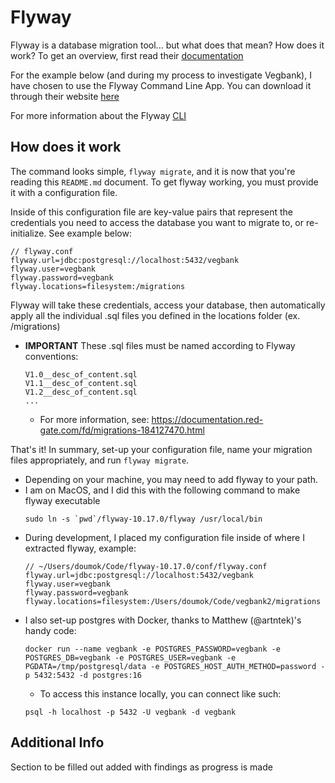 # Flyway

Flyway is a database migration tool... but what does that mean? How does it work? To get an overview, first read their [documentation](https://documentation.red-gate.com/flyway/flyway-cli-and-api/welcome-to-flyway)

For the example below (and during my process to investigate Vegbank), I have chosen to use the Flyway Command Line App. You can download it through their website [here](https://documentation.red-gate.com/fd/command-line-184127404.html)

For more information about the Flyway [CLI](https://github.com/flyway/flywaydb.org/blob/gh-pages/documentation/usage/commandline/index.md#tab-community)

## How does it work

The command looks simple, `flyway migrate`, and it is now that you're reading this `README.md` document. To get flyway working, you must provide it with a configuration file.

Inside of this configuration file are key-value pairs that represent the credentials you need to access the database you want to migrate to, or re-initialize. See example below:

```
// flyway.conf
flyway.url=jdbc:postgresql://localhost:5432/vegbank
flyway.user=vegbank
flyway.password=vegbank
flyway.locations=filesystem:/migrations
```

Flyway will take these credentials, access your database, then automatically apply all the individual .sql files you defined in the locations folder (ex. /migrations)
 - **IMPORTANT** These .sql files must be named according to Flyway conventions:

   ```
   V1.0__desc_of_content.sql
   V1.1__desc_of_content.sql
   V1.2__desc_of_content.sql
   ...
   ```
   - For more information, see: https://documentation.red-gate.com/fd/migrations-184127470.html

That's it! In summary, set-up your configuration file, name your migration files appropriately, and run `flyway migrate`.
- Depending on your machine, you may need to add flyway to your path.
- I am on MacOS, and I did this with the following command to make flyway executable
    ```
    sudo ln -s `pwd`/flyway-10.17.0/flyway /usr/local/bin
    ```
- During development, I placed my configuration file inside of where I extracted flyway, example:
    ```
    // ~/Users/doumok/Code/flyway-10.17.0/conf/flyway.conf
    flyway.url=jdbc:postgresql://localhost:5432/vegbank
    flyway.user=vegbank
    flyway.password=vegbank
    flyway.locations=filesystem:/Users/doumok/Code/vegbank2/migrations
    ```
- I also set-up postgres with Docker, thanks to Matthew (@artntek)'s handy code:
    ```
    docker run --name vegbank -e POSTGRES_PASSWORD=vegbank -e POSTGRES_DB=vegbank -e POSTGRES_USER=vegbank -e PGDATA=/tmp/postgresql/data -e POSTGRES_HOST_AUTH_METHOD=password -p 5432:5432 -d postgres:16
    ```
    - To access this instance locally, you can connect like such:
    ```
    psql -h localhost -p 5432 -U vegbank -d vegbank
    ```

## Additional Info

Section to be filled out added with findings as progress is made